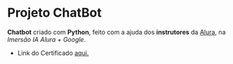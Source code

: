 # Projeto ChatBot

**Chatbot** criado com **Python**, feito com a ajuda dos **instrutores** da [Alura](https://www.alura.com.br/), na *Imersão IA Alura + Google*.
<br>
- Link do Certificado [aqui.](https://github.com/samuellucenaa/LLM_alura/files/15485893/certificado-alura.pdf)

